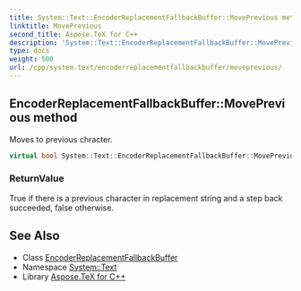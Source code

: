 ```yaml
---
title: System::Text::EncoderReplacementFallbackBuffer::MovePrevious method
linktitle: MovePrevious
second_title: Aspose.TeX for C++
description: 'System::Text::EncoderReplacementFallbackBuffer::MovePrevious method. Moves to previous chracter in C++.'
type: docs
weight: 500
url: /cpp/system.text/encoderreplacementfallbackbuffer/moveprevious/
---
```

## EncoderReplacementFallbackBuffer::MovePrevious method


Moves to previous chracter.

```cpp
virtual bool System::Text::EncoderReplacementFallbackBuffer::MovePrevious() override
```


### ReturnValue

True if there is a previous character in replacement string and a step back succeeded, false otherwise.

## See Also

* Class [EncoderReplacementFallbackBuffer](../)
* Namespace [System::Text](../../)
* Library [Aspose.TeX for C++](../../../)

